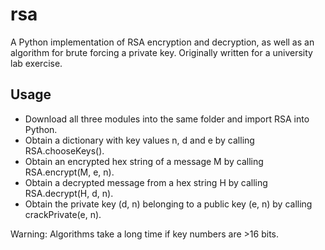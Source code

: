 # rsa
A Python implementation of RSA encryption and decryption, as well as an algorithm for brute forcing a private key. Originally written for a university lab exercise.

## Usage

* Download all three modules into the same folder and import RSA into Python.
* Obtain a dictionary with key values n, d and e by calling RSA.chooseKeys().
* Obtain an encrypted hex string of a message M by calling RSA.encrypt(M, e, n).
* Obtain a decrypted message from a hex string H by calling RSA.decrypt(H, d, n).
* Obtain the private key (d, n) belonging to a public key (e, n) by calling crackPrivate(e, n).

Warning: Algorithms take a long time if key numbers are >16 bits.
